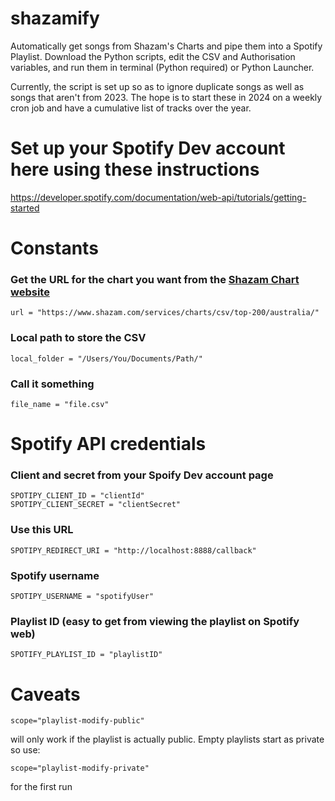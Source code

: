 # shazamify
Automatically get songs from Shazam's Charts and pipe them into a Spotify Playlist. Download the Python scripts, edit the CSV and Authorisation variables, and run them in terminal (Python required) or Python Launcher.

Currently, the script is set up so as to ignore duplicate songs as well as songs that aren't from 2023. The hope is to start these in 2024 on a weekly cron job and have a cumulative list of tracks over the year.


# Set up your Spotify Dev account here using these instructions
https://developer.spotify.com/documentation/web-api/tutorials/getting-started

# Constants 
### Get the URL for the chart you want from the [Shazam Chart website](https://www.shazam.com/charts/top-200/australia)

	url = "https://www.shazam.com/services/charts/csv/top-200/australia/"

### Local path to store the CSV

	local_folder = "/Users/You/Documents/Path/"

### Call it something

	file_name = "file.csv"

# Spotify API credentials

### Client and secret from your Spoify Dev account page

	SPOTIPY_CLIENT_ID = "clientId"
	SPOTIPY_CLIENT_SECRET = "clientSecret"

### Use this URL

	SPOTIPY_REDIRECT_URI = "http://localhost:8888/callback"

### Spotify username

	SPOTIPY_USERNAME = "spotifyUser"

### Playlist ID (easy to get from viewing the playlist on Spotify web)

	SPOTIFY_PLAYLIST_ID = "playlistID"


# Caveats
	scope="playlist-modify-public" 
will only work if the playlist is actually public. Empty playlists start as private so use:

	scope="playlist-modify-private"
for the first run
